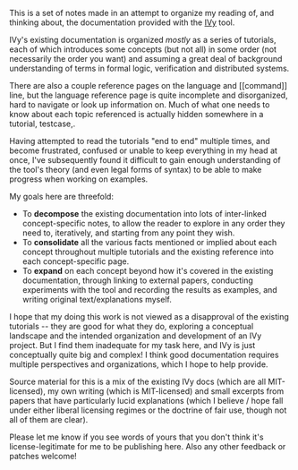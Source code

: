 This is a set of notes made in an attempt to organize my reading of, and thinking about, the documentation provided with the [IVy](http://microsoft.github.io/ivy/) tool.

IVy's existing documentation is organized *mostly* as a series of tutorials, each of which introduces some concepts (but not all) in some order (not necessarily the order you want) and assuming a great deal of background understanding of terms in formal logic, verification and distributed systems.

There are also a couple reference pages on the language and [[command]] line, but the language reference page is quite incomplete and disorganized, hard to navigate or look up information on. Much of what one needs to know about each topic referenced is actually hidden somewhere in a tutorial, testcase,.

Having attempted to read the tutorials "end to end" multiple times, and become frustrated, confused or unable to keep everything in my head at once, I've subsequently found it difficult to gain enough understanding of the tool's theory (and even legal forms of syntax) to be able to make progress when working on examples.

My goals here are threefold:

  - To **decompose** the existing documentation into lots of inter-linked concept-specific notes, to allow the reader to explore in any order they need to, iteratively, and starting from any point they wish.
  - To **consolidate** all the various facts mentioned or implied about each concept throughout multiple tutorials and the existing reference into each concept-specific page.
  - To **expand** on each concept beyond how it's covered in the existing documentation, through linking to external papers, conducting experiments with the tool and recording the results as examples, and writing original text/explanations myself.

I hope that my doing this work is not viewed as a disapproval of the existing tutorials -- they are good for what they do, exploring a conceptual landscape and the intended organization and development of an IVy project. But I find them inadequate for my task here, and IVy is just conceptually quite big and complex! I think good documentation requires multiple perspectives and organizations, which I hope to help provide.

Source material for this is a mix of the existing IVy docs (which are all MIT-licensed), my own writing (which is MIT-licensed) and small excerpts from papers that have particularly lucid explanations (which I believe / hope fall under either liberal licensing regimes or the doctrine of fair use, though not all of them are clear).

Please let me know if you see words of yours that you don't think it's license-legitimate for me to be publishing here. Also any other feedback or patches welcome!
